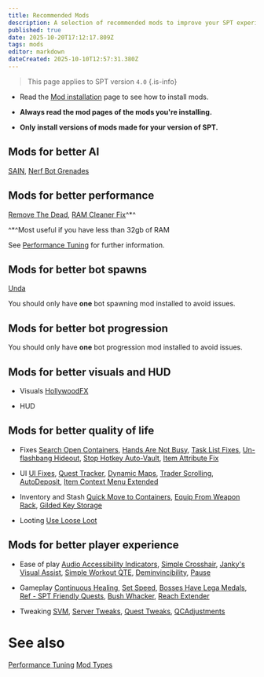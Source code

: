 ```yaml
---
title: Recommended Mods
description: A selection of recommended mods to improve your SPT experience.
published: true
date: 2025-10-20T17:12:17.809Z
tags: mods
editor: markdown
dateCreated: 2025-10-10T12:57:31.380Z
---
```


> This page applies to SPT version `4.0`
{.is-info}

- Read the [Mod installation](/Installing_Mods) page to see how to install mods.

- **Always read the mod pages of the mods you're installing.**

- **Only install versions of mods made for your version of SPT.**


## Mods for better AI
[SAIN](https://forge.sp-tarkov.com/mod/791/sain-solarints-ai-modifications-full-ai-combat-system-replacement), [Nerf Bot Grenades](https://forge.sp-tarkov.com/mod/1925/nerfbotgrenades)

## Mods for better performance

[Remove The Dead](https://forge.sp-tarkov.com/mod/1551/remove-the-dead), [RAM Cleaner Fix](https://forge.sp-tarkov.com/mod/1311/ram-cleaner-fix)^*^

^*^Most useful if you have less than 32gb of RAM

See [Performance Tuning](/Performance_Tuning) for further information.

## Mods for better bot spawns

[Unda](https://forge.sp-tarkov.com/mod/1173/unda)

You should only have **one** bot spawning mod installed to avoid issues.

## Mods for better bot progression


You should only have **one** bot progression mod installed to avoid issues.

## Mods for better visuals and HUD

- Visuals
[HollywoodFX](https://forge.sp-tarkov.com/mod/2003/hollywoodfx)

- HUD


## Mods for better quality of life

- Fixes
[Search Open Containers](https://forge.sp-tarkov.com/mod/934/search-open-containers), [Hands Are Not Busy](https://forge.sp-tarkov.com/mod/1298/handsarenotbusy), [Task List Fixes](https://forge.sp-tarkov.com/mod/824/task-list-fixes), [Un-flashbang Hideout](https://forge.sp-tarkov.com/mod/1425/un-flashbang-hideout), [Stop Hotkey Auto-Vault](https://forge.sp-tarkov.com/mod/1652/stop-hotkey-auto-vault), [Item Attribute Fix](https://forge.sp-tarkov.com/mod/910/item-attribute-fix)

- UI
[UI Fixes](https://forge.sp-tarkov.com/mod/1342/ui-fixes), [Quest Tracker](https://forge.sp-tarkov.com/mod/1140/quest-tracker), [Dynamic Maps](https://forge.sp-tarkov.com/mod/1431/dynamic-maps), [Trader Scrolling](https://forge.sp-tarkov.com/mod/1089/kaeno-traderscrolling), [AutoDeposit](https://forge.sp-tarkov.com/mod/1469/autodeposit), [Item Context Menu Extended](https://forge.sp-tarkov.com/mod/940/item-context-menu-extended)

- Inventory and Stash
[Quick Move to Containers](https://forge.sp-tarkov.com/mod/1341/quick-move-to-containers), [Equip From Weapon Rack](https://forge.sp-tarkov.com/mod/1136/equip-from-weapon-rack), [Gilded Key Storage](https://forge.sp-tarkov.com/mod/865/gilded-key-storage)

- Looting
[Use Loose Loot](https://forge.sp-tarkov.com/mod/933/use-loose-loot)

## Mods for better player experience

- Ease of play
[Audio Accessibility Indicators](https://forge.sp-tarkov.com/mod/1760/audio-accessibility-indicators), [Simple Crosshair](https://forge.sp-tarkov.com/mod/1387/simple-crosshair), [Janky's Visual Assist](https://forge.sp-tarkov.com/mod/2213/jankys-visual-assist), [Simple Workout QTE](https://forge.sp-tarkov.com/mod/1437/simple-workout-qte), [Deminvincibility](https://forge.sp-tarkov.com/mod/1117/deminvincibility), [Pause](https://forge.sp-tarkov.com/mod/2046/pause)
- Gameplay
[Continuous Healing](https://forge.sp-tarkov.com/mod/1884/continuous-healing), [Set Speed](https://forge.sp-tarkov.com/mod/994/set-speed-set-player-speed-with-hotkeys), [Bosses Have Lega Medals](https://forge.sp-tarkov.com/mod/1539/bosses-have-lega-medals), [Ref - SPT Friendly Quests](https://forge.sp-tarkov.com/mod/1538/ref-spt-friendly-quests), [Bush Whacker](https://forge.sp-tarkov.com/mod/2329/bushwhacker-standalone), [Reach Extender](https://forge.sp-tarkov.com/mod/1260/reach-extender)


- Tweaking
[SVM](https://forge.sp-tarkov.com/mod/236/server-value-modifier-svm), [Server Tweaks](https://forge.sp-tarkov.com/mod/2360/server-tweaks-discount-svm), [Quest Tweaks](https://forge.sp-tarkov.com/mod/1537/sgtlaggys-quest-tweaks), [QCAdjustments](https://forge.sp-tarkov.com/mod/1867/qcadjustments)

# See also
[Performance Tuning](/Performance_Tuning)
[Mod Types](/Mod_Types)